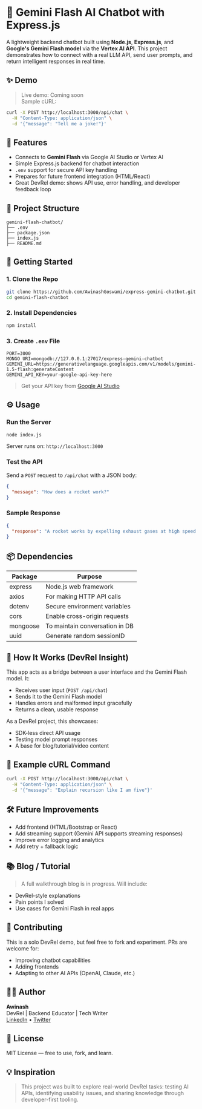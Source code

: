 
# 💬 Gemini Flash AI Chatbot with Express.js

A lightweight backend chatbot built using **Node.js**, **Express.js**, and **Google's Gemini Flash model** via the **Vertex AI API**. This project demonstrates how to connect with a real LLM API, send user prompts, and return intelligent responses in real time.

## ✨ Demo

> Live demo: Coming soon  
> Sample cURL:

```bash
curl -X POST http://localhost:3000/api/chat \
  -H "Content-Type: application/json" \
  -d '{"message": "Tell me a joke!"}'
```

## 📌 Features

- Connects to **Gemini Flash** via Google AI Studio or Vertex AI
- Simple Express.js backend for chatbot interaction
- `.env` support for secure API key handling
- Prepares for future frontend integration (HTML/React)
- Great DevRel demo: shows API use, error handling, and developer feedback loop

## 📁 Project Structure

```
gemini-flash-chatbot/
├── .env
├── package.json
├── index.js
├── README.md
```

## 🚀 Getting Started

### 1. Clone the Repo

```bash
git clone https://github.com/AwinashGoswami/express-gemini-chatbot.git
cd gemini-flash-chatbot
```

### 2. Install Dependencies

```bash
npm install
```

### 3. Create `.env` File

```env
PORT=3000
MONGO_URI=mongodb://127.0.0.1:27017/express-gemini-chatbot
GEMINI_URL=https://generativelanguage.googleapis.com/v1/models/gemini-1.5-flash:generateContent
GEMINI_API_KEY=your-google-api-key-here
```

> Get your API key from [Google AI Studio](https://makersuite.google.com/app/apikey)

## ⚙️ Usage

### Run the Server

```bash
node index.js
```

Server runs on: `http://localhost:3000`

### Test the API

Send a `POST` request to `/api/chat` with a JSON body:

```json
{
  "message": "How does a rocket work?"
}
```

### Sample Response

```json
{
  "response": "A rocket works by expelling exhaust gases at high speed..."
}
```

## 📦 Dependencies

| Package    | Purpose                        |
|------------|--------------------------------|
| express    | Node.js web framework          |
| axios      | For making HTTP API calls      |
| dotenv     | Secure environment variables   |
| cors       | Enable cross-origin requests   |
| mongoose   | To maintain conversation in DB |
| uuid       | Generate random sessionID      |


## 🧠 How It Works (DevRel Insight)

This app acts as a bridge between a user interface and the Gemini Flash model. It:
- Receives user input (`POST /api/chat`)
- Sends it to the Gemini Flash model
- Handles errors and malformed input gracefully
- Returns a clean, usable response

As a DevRel project, this showcases:
- SDK-less direct API usage
- Testing model prompt responses
- A base for blog/tutorial/video content

## 🧪 Example cURL Command

```bash
curl -X POST http://localhost:3000/api/chat \
  -H "Content-Type: application/json" \
  -d '{"message": "Explain recursion like I am five"}'
```

## 🛠️ Future Improvements

- Add frontend (HTML/Bootstrap or React)
- Add streaming support (Gemini API supports streaming responses)
- Improve error logging and analytics
- Add retry + fallback logic

## 📚 Blog / Tutorial

> A full walkthrough blog is in progress. Will include:
- DevRel-style explanations
- Pain points I solved
- Use cases for Gemini Flash in real apps

## 🤝 Contributing

This is a solo DevRel demo, but feel free to fork and experiment. PRs are welcome for:
- Improving chatbot capabilities
- Adding frontends
- Adapting to other AI APIs (OpenAI, Claude, etc.)

## 🧑‍💻 Author

**Awinash**  
DevRel | Backend Educator | Tech Writer  
[LinkedIn](https://www.linkedin.com/in/awinashgoswami/) • [Twitter](https://x.com/awinash_goswami)

## 📝 License

MIT License — free to use, fork, and learn.

## 💡 Inspiration

> This project was built to explore real-world DevRel tasks: testing AI APIs, identifying usability issues, and sharing knowledge through developer-first tooling.

